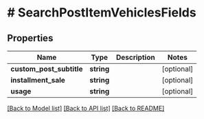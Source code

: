 # # SearchPostItemVehiclesFields

## Properties

Name | Type | Description | Notes
------------ | ------------- | ------------- | -------------
**custom_post_subtitle** | **string** |  | [optional]
**installment_sale** | **string** |  | [optional]
**usage** | **string** |  | [optional]

[[Back to Model list]](../../README.md#models) [[Back to API list]](../../README.md#endpoints) [[Back to README]](../../README.md)
